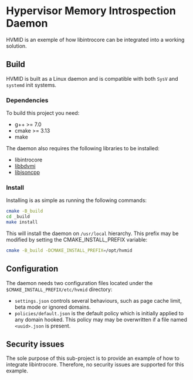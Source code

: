 # Hypervisor Memory Introspection Daemon

HVMID is an exemple of how libintrocore can be integrated into a working solution.

## Build

HVMID is built as a Linux daemon and is compatible with both `SysV` and `systemd` init systems.

### Dependencies

To build this project you need:

- g++ >= 7.0
- cmake >= 3.13
- make

The daemon also requires the following libraries to be installed:

- libintrocore
- [libbdvmi](https://github.com/bitdefender/libbdvmi)
- [libjsoncpp](https://github.com/open-source-parsers/jsoncpp)

### Install

Installing is as simple as running the following commands:

```bash
cmake -B_build
cd _build
make install
```

This will install the daemon on `/usr/local` hierarchy. This prefix may be modified by setting the CMAKE_INSTALL_PREFIX variable:

```bash
cmake -B_build -DCMAKE_INSTALL_PREFIX=/opt/hvmid
```

## Configuration

The daemon needs two configuration files located under the `$CMAKE_INSTALL_PREFIX/etc/hvmid` directory:

- `settings.json` controls several behaviours, such as page cache limit, beta mode or ignored domains.
- `policies/default.json` is the default policy which is initially applied to any domain hooked. This policy may may be overwritten if a file named `<uuid>.json` is present.

## Security issues

The sole purpose of this sub-project is to provide an example of how to integrate libintrocore. Therefore, no security issues are supported for this example.
